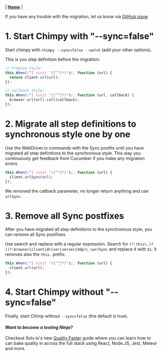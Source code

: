 | **[Home](/chimpy)** |

If you have any trouble with the migration, let us know via [GitHub issue](https://github.com/TheBrainFamily/chimpy/issues)

# 1. Start Chimpy with "--sync=false"

Start chimpy with `chimpy --sync=false --watch` (add your other options).

This is you step definition before the migration:

```javascript
// Promise Style:
this.When(/^I visit "([^"]*)"$/, function (url) {
  return client.url(url);
});
```

```javascript
// Callback Style:
this.When(/^I visit "([^"]*)"$/, function (url, callback) {
  browser.url(url).call(callback);
});
```

# 2. Migrate all step definitions to synchronous style one by one

Use the WebDriver.io commands with the Sync postfix until you have migrated all step definitions to the synchronous style. This way you continuously get feedback from Cucumber if you make any migration errors.

```javascript
this.When(/^I visit "([^"]*)"$/, function (url) {
  client.urlSync(url);
});
```

We removed the callback parameter, no longer return anything and use `urlSync`.

# 3. Remove all Sync postfixes

After you have migrated all step definitions to the synchronous style, you can remove all Sync postfixes.

Use search and replace with a regular expression. Search for `(?:this\.)?((?:browser|client|driver|server|ddp)\.\w+)Sync` and replace it with `$1`. It removes also the `this.` prefix.

```javascript
this.When(/^I visit "([^"]*)"$/, function (url) {
  client.url(url);
});
```

# 4. Start Chimpy without "--sync=false"

Finally, start Chimp without `--sync=false` (the default is true).

#### *Want to become a testing Ninja?*

Checkout Xolv.io's new [Quality Faster](https://www.qualityfaster.com/?utm_source=XolvOSS&utm_medium=OSSDocs&utm_content=ChimpRM-Home&utm_campaign=QFLaunch) guide where you can learn how to can bake quality in across the full stack using React, Node.JS, Jest, Meteor and more.